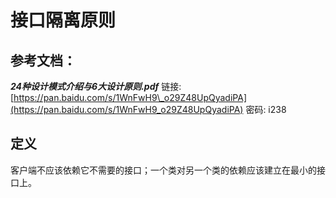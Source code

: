 # 接口隔离原则

## 参考文档：

_**24种设计模式介绍与6大设计原则.pdf**_   链接: [https://pan.baidu.com/s/1WnFwH9\_o29Z48UpQyadiPA](https://pan.baidu.com/s/1WnFwH9_o29Z48UpQyadiPA) 密码: i238



## 定义

客户端不应该依赖它不需要的接口；一个类对另一个类的依赖应该建立在最小的接口上。

